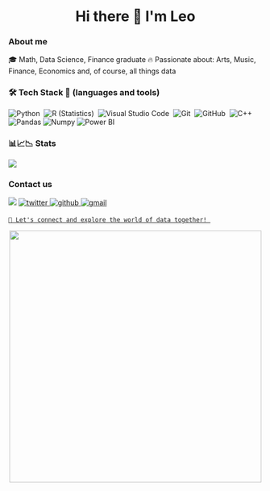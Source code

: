   
<h1 align="center"> Hi there 👋 I'm Leo </h1>
     
### About me

🎓 Math, Data Science, Finance graduate
🔥 Passionate about: Arts, Music, Finance, Economics and, of course, all things data
    
### 🛠 Tech Stack 💼 (languages and tools)

![Python](https://img.shields.io/badge/-Python-05122A?style=flat&logo=python)&nbsp;
![R (Statistics)](https://img.shields.io/badge/-R-05122A?style=flat&logo=R&logoColor=276DC3)&nbsp;
![Visual Studio Code](https://img.shields.io/badge/-Visual%20Studio%20Code-05122A?style=flat&logo=visual-studio-code&logoColor=007ACC)&nbsp;
![Git](https://img.shields.io/badge/-Git-05122A?style=flat&logo=git)&nbsp;
![GitHub](https://img.shields.io/badge/-GitHub-05122A?style=flat&logo=github)&nbsp;
![C++](https://img.shields.io/badge/-C++-05122A?style=flat&logo=C%2B%2B&logoColor=00599C)&nbsp;
![Pandas](https://img.shields.io/badge/-Pandas-333333?style=flat&logo=pandas)
![Numpy](https://img.shields.io/badge/-Numpy-333333?style=flat&logo=numpy)
![Power BI](https://img.shields.io/badge/-Power%20BI-F2C811?style=flat&logo=power-bi&logoColor=white)


### 📊📈📉 Stats

<img src='https://github-readme-stats.vercel.app/api?username=leocortes85&show_icons=true&theme=radical' />
</p>

### Contact us

<a href="https://www.linkedin.com/in/leonardo-cortés-zambrano-13522295/" target="blank">
<img src="https://img.shields.io/badge/linkedin-%231DA1F2.svg?style=for-the-badge&logo=linkedin&logoColor=white alt=azzar style="margin-bottom: 5px;" /></a>

<a href="https://twitter.com/leocortesz" target="_blank">
<img src=https://img.shields.io/badge/twitter-%2300acee.svg?color=1DA1F2&style=for-the-badge&logo=twitter&logoColor=white alt=twitter style="margin-bottom: 5px;" />

<a href="https://github.com/pingcap/leocortes85/" target="_blank">
<img src=https://img.shields.io/badge/github-%2300acee.svg?color=181717&style=for-the-badge&logo=github&logoColor=white alt=github style="margin-bottom: 5px;" />

<a href="mailto:gleonardo.cortes@gmail.com" target="_blank">
<img src=https://img.shields.io/badge/gmail-%2300acee.svg?color=EA4335&style=for-the-badge&logo=gmail&logoColor=white alt=gmail style="margin-bottom: 5px;" />
    
    🌟 Let's connect and explore the world of data together! 

<div id="header" align="center"><img src="https://media.giphy.com/media/v1.Y2lkPTc5MGI3NjExcmo0eTFvcGxsNDlqbmtrbTNkb3hvdWltdXFmbTEwcG1pc2djd2o3dyZlcD12MV9pbnRlcm5hbF9naWZfYnlfaWQmY3Q9Zw/VeNDat4n4Kre76oS1g/giphy.gif" width="500"/>


    

